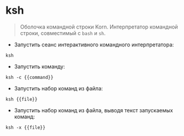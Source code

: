 # ksh

> Оболочка командной строки Korn.
> Интерпретатор командной строки, совместимый с `bash` и `sh`.

- Запустить сеанс интерактивного командного интерпретатора:

`ksh`

- Запустить команду:

`ksh -c {{command}}`

- Запустить набор команд из файла:

`ksh {{file}}`

- Запустить набор команд из файла, выводя текст запускаемых команд:

`ksh -x {{file}}`
